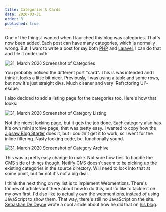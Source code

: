 ```yaml
---
title: Categories & Cards
date: 2020-03-31
order: 3
published: true
---
```


One of the things I wanted when I launched this blog was categories. That's now been added. Each post can have many categories, which is normally wrong. But, I want to write a post for say both [PHP](/categories/php) and [Laravel](/categories/laravel)</a>, I can do that and file it under both.

![31, March 2020 Screenshot of Categories](/assets/images/timeline/2020-03-31-categories-cards.png)

You probably noticed the different post "card". This is was intended and I think it looks a little bit nicer. Previously, I was using a table and some rows, but now it's just straight divs. Much cleaner and very 'Refactoring UI'-esque.

I also decided to add a listing page for the categories too. Here's how that looks:

![31, March 2020 Screenshot of Category Listing](/assets/images/timeline/2020-03-31-category-listing.png)

Not the nicest looking page, but it gets the job done. Each category also has it's own mini archive page, that was pretty easy. I wanted to copy how the [Jigsaw Blog Starter](http://jigsaw-blog-staging.tighten.co/) does it, but I couldn't get it to work, so I went for the inline filtering. Nasty looking code, but functionally sound.

![31, March 2020 Screenshot of Category Archive](/assets/images/timeline/2020-03-31-category-archive.png)

This was a pretty easy change to make. Not sure how best to handle the CMS side of things though, Netlify CMS doesn't seem to be picking up the existing categories in the source directory. Will need to look into that at some point, but for not it's not a big deal.

I think the next thing on my list is to implement Webmentions. There's tonnes of articles out there about how to do this, but I'd like to tackle it on my own first. I'd also like to actually own the webmentions, instead of using JavaScript to show them. That way, there's still no JavaScript on the site. [Sebastian De Deyne](https://twitter.com/sebdedeyne) wrote a cool article about how he did that on [his blog](https://sebastiandedeyne.com/webmentions-on-a-static-site-with-github-actions/).
